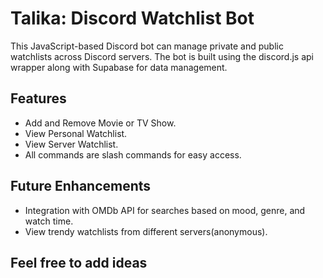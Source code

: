 # Talika: Discord Watchlist Bot
This JavaScript-based Discord bot can manage private and public watchlists across Discord servers. The bot is built using the discord.js api wrapper along with Supabase for data management.

## Features
- Add and Remove Movie or TV Show.
- View Personal Watchlist.
- View Server Watchlist.
- All commands are slash commands for easy access.

## Future Enhancements
- Integration with OMDb API for searches based on mood, genre, and watch time.
- View trendy watchlists from different servers(anonymous).

## Feel free to add ideas

